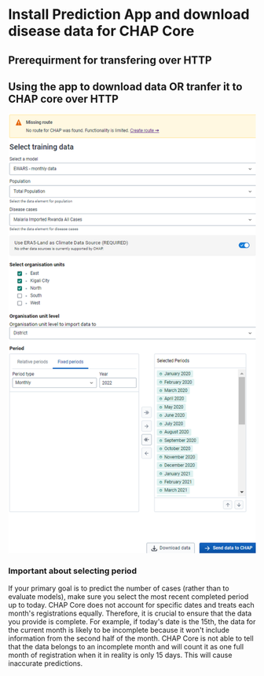 
# Install Prediction App and download disease data for CHAP Core

## Prerequirment for transfering over HTTP



## Using the app to download data OR tranfer it to CHAP core over HTTP



![](static/form_filled.png)

### Important about selecting period
If your primary goal is to predict the number of cases (rather than to evaluate models), make sure you select the most recent completed period up to today. CHAP Core does not account for specific dates and treats each month's registrations equally. Therefore, it is crucial to ensure that the data you provide is complete. For example, if today's date is the 15th, the data for the current month is likely to be incomplete because it won't include information from the second half of the month. CHAP Core is not able to tell that the data belongs to an incomplete month and will count it as one full month of registration when it in reality is only 15 days. This will cause inaccurate predictions.

